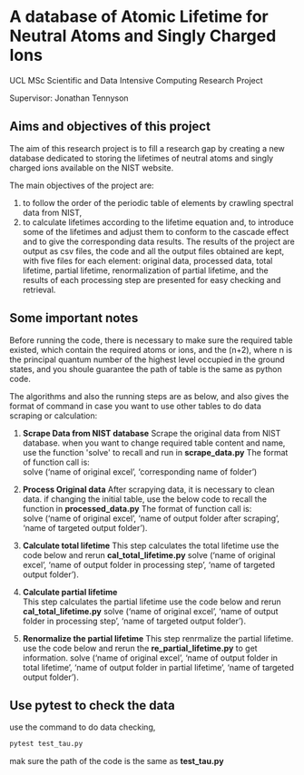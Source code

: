 # A database of Atomic Lifetime for Neutral Atoms and Singly Charged Ions
UCL MSc Scientific and Data Intensive Computing Research Project  

Supervisor: Jonathan Tennyson

## Aims and objectives of this project
The aim of this research project is to fill a research gap by creating a new database dedicated to storing the lifetimes of neutral atoms and singly charged ions available on the NIST website.   

The main objectives of the project are: 
1. to follow the order of the periodic table of elements by crawling spectral data from NIST, 
2. to calculate lifetimes according to the lifetime equation and, to introduce some of the lifetimes and adjust them to conform to the cascade effect and to give the corresponding data results.
The results of the project are output as csv files, the code and all the output files obtained are kept, with five files for each element: original data, processed data, total lifetime, partial lifetime, renormalization of partial lifetime, and the results of each processing step are presented for easy checking and retrieval.


## Some important notes
Before running the code, there is necessary to make sure the required table existed, which contain the required atoms or ions, and the (n+2), where n is the principal quantum number of the highest level occupied in the ground states, and you shoule guarantee the path of table is the same as python code.  

The algorithms and also the running steps are as below, and also gives the format of command in case you want to use other tables to do data scraping or calculation:  
1. **Scrape Data from NIST database** 
Scrape the original data from NIST database.
when you want to change required table content and name, use the function 'solve' to recall and run in **scrape_data.py**
The format of function call is:  
solve (‘name of original excel’, ‘corresponding name of folder’)

2. **Process Original data**
After scrapying data, it is necessary to clean data.
if changing the initial table, use the below code to recall the function in **processed_data.py**
The format of function call is:  
solve (‘name of original excel’, ‘name of output folder after scraping’, ‘name of targeted output folder’).  

3. **Calculate total lifetime**
This step calculates the total lifetime
use the code below and rerun **cal_total_lifetime.py**
solve (‘name of original excel’, ‘name of output folder in processing step’, ‘name of targeted output folder’).  

4. **Calculate partial lifetime**   
This step calculates the partial lifetime 
use the code below and rerun **cal_total_lifetime.py**
solve (‘name of original excel’, ‘name of output folder in processing step’, ‘name of targeted output folder’).  

5. **Renormalize the partial lifetime**
This step renrmalize the partial lifetime.
use the code below and rerun the **re_partial_lifetime.py** to get information.
solve (‘name of original excel’, ‘name of output folder in total lifetime’, ‘name of output folder in partial lifetime’, ‘name of targeted output folder’).

## Use pytest to check the data
use the command to do data checking, 

```bash
pytest test_tau.py
```
mak sure the path of the code is the same as **test_tau.py**



